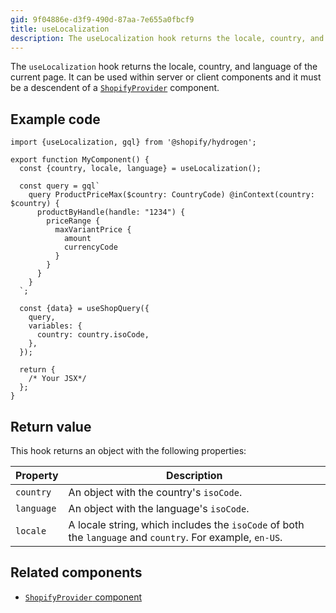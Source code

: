 ```yaml
---
gid: 9f04886e-d3f9-490d-87aa-7e655a0fbcf9
title: useLocalization
description: The useLocalization hook returns the locale, country, and language of the current page.
---
```


The `useLocalization` hook returns the locale, country, and language of the current page. It can be used within server or client components and it must be a descendent of a [`ShopifyProvider`](https://shopify.dev/api/hydrogen/components/global/shopifyprovider) component.

## Example code

```tsx
import {useLocalization, gql} from '@shopify/hydrogen';

export function MyComponent() {
  const {country, locale, language} = useLocalization();

  const query = gql`
    query ProductPriceMax($country: CountryCode) @inContext(country: $country) {
      productByHandle(handle: "1234") {
        priceRange {
          maxVariantPrice {
            amount
            currencyCode
          }
        }
      }
    }
  `;

  const {data} = useShopQuery({
    query,
    variables: {
      country: country.isoCode,
    },
  });

  return {
    /* Your JSX*/
  };
}
```

## Return value

This hook returns an object with the following properties:

| Property   | Description                                                                              |
| ---------- | ---------------------------------------------------------------------------------------- |
| `country`  | An object with the country's `isoCode`.                                       |
| `language` | An object with the language's `isoCode`.                                                 |
| `locale`   | A locale string, which includes the `isoCode` of both the `language` and `country`. For example, `en-US`. |

## Related components

- [`ShopifyProvider` component](https://shopify.dev/api/hydrogen/components/global/shopifyprovider)
